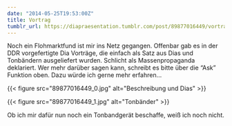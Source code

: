 ```yaml
---
date: "2014-05-25T19:53:00Z"
title: Vortrag
tumblr_url: https://diapraesentation.tumblr.com/post/89877016449/vortrag
---
```

Noch ein Flohmarktfund ist mir ins Netz gegangen. Offenbar gab es in der DDR vorgefertigte Dia Vorträge, die einfach als Satz aus Dias und Tonbändern ausgeliefert wurden. Schlicht als Massenpropaganda deklariert. Wer mehr darüber sagen kann, schreibt es bitte über die “Ask” Funktion oben. Dazu würde ich gerne mehr erfahren…

{{< figure src="89877016449_0.jpg" alt="Beschreibung und Dias" >}}

{{< figure src="89877016449_1.jpg" alt="Tonbänder" >}}

Ob ich mir dafür nun noch ein Tonbandgerät beschaffe, weiß ich noch nicht.
